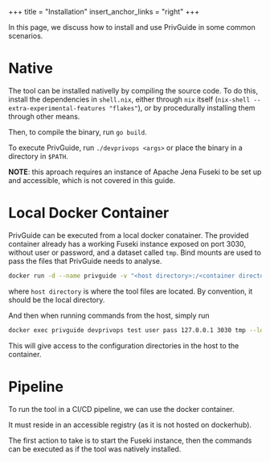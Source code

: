 +++
title = "Installation"
insert_anchor_links = "right"
+++

In this page, we discuss how to install and use PrivGuide in some common scenarios.

# Native

The tool can be installed nativelly by compiling the source code.
To do this, install the dependencies in `shell.nix`, either through `nix` itself (`nix-shell --extra-experimental-features "flakes"`), or by procedurally installing them through other means.

Then, to compile the binary, run `go build`.

To execute PrivGuide, run `./devprivops <args>` or place the binary in a directory in `$PATH`.

**NOTE**: this aproach requires an instance of Apache Jena Fuseki to be set up and accessible, which is not covered in this guide.

# Local Docker Container

PrivGuide can be executed from a local docker conatainer.
The provided container already has a working Fuseki instance exposed on port 3030, without user or password, and a dataset called `tmp`.
Bind mounts are used to pass the files that PrivGuide needs to analyse.

```sh
docker run -d --name privguide -v "<host directory>:/<container directory>/:ro" privguide
```

where `host directory` is where the tool files are located. By convention, it should be the local directory.

And then when running commands from the host, simply run

```sh
docker exec privguide devprivops test user pass 127.0.0.1 3030 tmp --local-dir <container direcotry>
```

This will give access to the configuration directories in the host to the container.

# Pipeline

To run the tool in a CI/CD pipeline, we can use the docker container.

It must reside in an accessible registry (as it is not hosted on dockerhub).

The first action to take is to start the Fuseki instance, then the commands can be executed as if the tool was natively installed.


